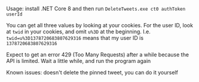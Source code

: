 Usage: install .NET Core 8 and then run `DeleteTweets.exe ct0 authToken userId`

You can get all three values by looking at your cookies. For the user ID, look at `twid` in your cookies, and omit `u%3D` at the beginning. I.e. `twid=u%3D1378720683807629316` means that my user ID is `1378720683807629316`

Expect to get an error 429 (Too Many Requests) after a while because the API is limited. Wait a little while, and run the program again

Known issues: doesn't delete the pinned tweet, you can do it yourself
